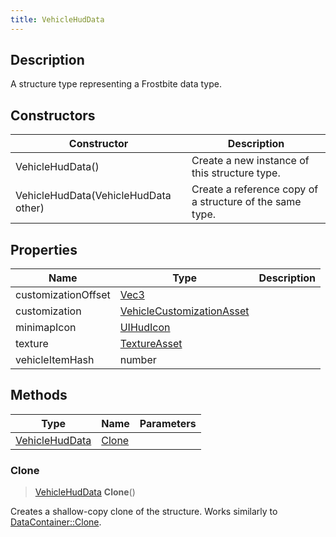 ```yaml
---
title: VehicleHudData
---
```

## Description

A structure type representing a Frostbite data type.

## Constructors

| Constructor                          | Description                                              |
| ------------------------------------ | -------------------------------------------------------- |
| VehicleHudData()                     | Create a new instance of this structure type.            |
| VehicleHudData(VehicleHudData other) | Create a reference copy of a structure of the same type. |

## Properties

| Name                | Type                                                   | Description |
| ------------------- | ------------------------------------------------------ | ----------- |
| customizationOffset | [Vec3](/vext/ref/shared/class/Vec3)                      |             |
| customization       | [VehicleCustomizationAsset](VehicleCustomizationAsset) |             |
| minimapIcon         | [UIHudIcon](UIHudIcon)                                 |             |
| texture             | [TextureAsset](TextureAsset)                           |             |
| vehicleItemHash     | number                                                 |             |

## Methods

| Type                             | Name            | Parameters |
| -------------------------------- | --------------- | ---------- |
| [VehicleHudData](VehicleHudData) | [Clone](#clone) |            |

### Clone

> [VehicleHudData](VehicleHudData) **Clone**()

Creates a shallow-copy clone of the structure. Works similarly to [DataContainer::Clone](/vext/ref/shared/class/datacontainer#clone).
